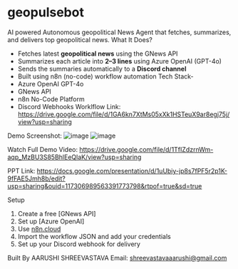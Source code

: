 # geopulsebot
AI powered Autonomous geopolitical News Agent that fetches, summarizes, and delivers top geopolitical news.
What It Does?
- Fetches latest **geopolitical news** using the GNews API
- Summarizes each article into **2–3 lines** using Azure OpenAI (GPT-4o)
- Sends the summaries automatically to a **Discord channel**
- Built using n8n (no-code) workflow automation
Tech Stack-
- Azure OpenAI GPT-4o  
- GNews API  
- n8n No-Code Platform  
- Discord Webhooks
Worklflow Link:
https://drive.google.com/file/d/1GA6kn7XtMs05xXk1HSTeuX9ar8egj75j/view?usp=sharing

Demo Screenshot:
![image](https://github.com/user-attachments/assets/2ed32fda-1d01-4e35-b21f-cb4ff93ad547)
![image](https://github.com/user-attachments/assets/1c935d64-e3f1-40f3-b0a4-2dfc9ac14907)

Watch Full Demo Video:
https://drive.google.com/file/d/1TfIZdzrnWm-aqp_MzBU3S85BhlEeQlaK/view?usp=sharing

PPT Link:
https://docs.google.com/presentation/d/1uUbiy-jp8s7fPF5r2p1K-9fFAE5Jmh8b/edit?usp=sharing&ouid=117306989563391773798&rtpof=true&sd=true

Setup 
1. Create a free [GNews API]
2. Set up [Azure OpenAI]
3. Use [n8n.cloud](https://n8n.io)
4. Import the workflow JSON and add your credentials
5. Set up your Discord webhook for delivery

Built By
AARUSHI SHREEVASTAVA 
Email: shreevastavaaarushi@gmail.com  


